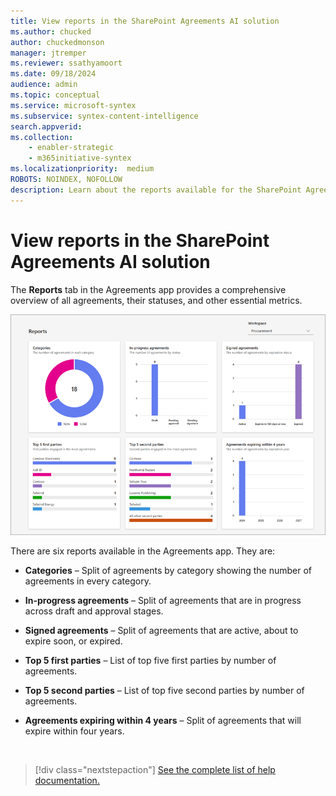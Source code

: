 ```yaml
---
title: View reports in the SharePoint Agreements AI solution
ms.author: chucked
author: chuckedmonson
manager: jtremper
ms.reviewer: ssathyamoort
ms.date: 09/18/2024
audience: admin
ms.topic: conceptual
ms.service: microsoft-syntex
ms.subservice: syntex-content-intelligence
search.appverid: 
ms.collection: 
    - enabler-strategic
    - m365initiative-syntex
ms.localizationpriority:  medium
ROBOTS: NOINDEX, NOFOLLOW
description: Learn about the reports available for the SharePoint Agreements AI solution.
---
```


# View reports in the SharePoint Agreements AI solution

The **Reports** tab in the Agreements app provides a comprehensive overview of all agreements, their statuses, and other essential metrics.

   ![A screenshot of the Reports page.](../../media/content-understanding/agreements-reports.png)

There are six reports available in the Agreements app. They are:

- **Categories** – Split of agreements by category showing the number of agreements in every category.

- **In-progress agreements** – Split of agreements that are in progress across draft and approval stages.

- **Signed agreements** – Split of agreements that are active, about to expire soon, or expired.

- **Top 5 first parties** – List of top five first parties by number of agreements.

- **Top 5 second parties** – List of top five second parties by number of agreements.

- **Agreements expiring within 4 years** – Split of agreements that will expire within four years.

<br>

> [!div class="nextstepaction"]
> [See the complete list of help documentation.](agreements-overview.md#help-documentation)